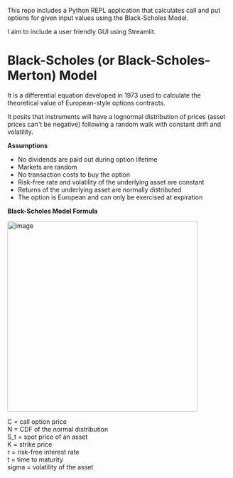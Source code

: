 This repo includes a Python REPL application that calculates call and put options for given input values using the Black-Scholes Model.

I aim to include a user friendly GUI using Streamlit.

# Black-Scholes (or Black-Scholes-Merton) Model
It is a differential equation developed in 1973 used to calculate the theoretical value of European-style options contracts.

It posits that instruments will have a lognormal distribution of prices (asset prices can't be negative) following a random walk with constant drift and volatility.

**Assumptions**
- No dividends are paid out during option lifetime
- Markets are random
- No transaction costs to buy the option
- Risk-free rate and volatility of the underlying asset are constant
- Returns of the underlying asset are normally distributed
- The option is European and can only be exercised at expiration

**Black-Scholes Model Formula**

<img width="428" alt="image" src="https://github.com/user-attachments/assets/48d1cb3b-b6b6-435b-bf2f-f20fe41f1271" />

C	=	call option price <br>
N	=	CDF of the normal distribution <br>
S_t	=	spot price of an asset <br>
K	=	strike price <br>
r	=	risk-free interest rate <br>
t	=	time to maturity <br>
sigma	=	volatility of the asset
